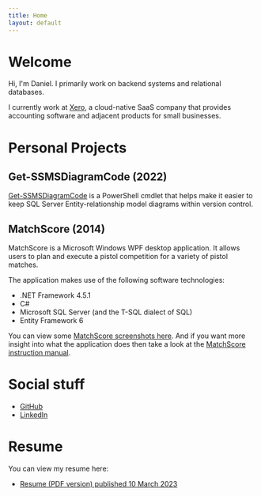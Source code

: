 ```yaml
---
title: Home
layout: default
---
```


# Welcome

Hi, I'm Daniel. I primarily work on backend systems and relational databases.

I currently work at [Xero](https://www.xero.com), a cloud-native SaaS company that provides accounting software and adjacent products for small businesses.

# Personal Projects

## Get-SSMSDiagramCode (2022)

[Get-SSMSDiagramCode](https://github.com/DanielLoth/Get-SSMSDiagramCode) is a PowerShell cmdlet that helps make it easier to keep SQL Server Entity-relationship model diagrams within version control.

## MatchScore (2014)

MatchScore is a Microsoft Windows WPF desktop application.
It allows users to plan and execute a pistol competition for a variety of pistol matches.

The application makes use of the following software technologies:

- .NET Framework 4.5.1
- C#
- Microsoft SQL Server (and the T-SQL dialect of SQL)
- Entity Framework 6

You can view some [MatchScore screenshots here](matchscore-screenshots).
And if you want more insight into what the application does then take a look at the [MatchScore instruction manual](MatchScore-instruction-manual.pdf).

# Social stuff
- [GitHub](https://github.com/DanielLoth)
- [LinkedIn](https://www.linkedin.com/in/daniel-loth/)

# Resume

You can view my resume here:

- [Resume (PDF version) published 10 March 2023](LOTH-Daniel-Resume.pdf)
